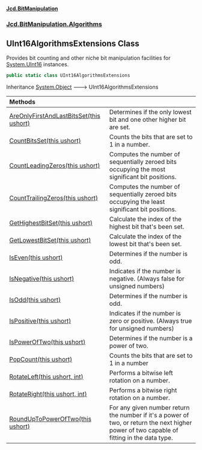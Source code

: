 #### [Jcd.BitManipulation](index.md 'index')

### [Jcd.BitManipulation.Algorithms](Jcd.BitManipulation.Algorithms.md 'Jcd.BitManipulation.Algorithms')

## UInt16AlgorithmsExtensions Class

Provides bit counting and other niche bit manipulation facilities
for [System.UInt16](https://docs.microsoft.com/en-us/dotnet/api/System.UInt16 'System.UInt16') instances.

```csharp
public static class UInt16AlgorithmsExtensions
```

Inheritance [System.Object](https://docs.microsoft.com/en-us/dotnet/api/System.Object 'System.Object') &#129106; UInt16AlgorithmsExtensions

| Methods                                                                                                                                                                                                                                            |                                                                                                                                            |
|:---------------------------------------------------------------------------------------------------------------------------------------------------------------------------------------------------------------------------------------------------|:-------------------------------------------------------------------------------------------------------------------------------------------|
| [AreOnlyFirstAndLastBitsSet(this ushort)](Jcd.BitManipulation.Algorithms.UInt16AlgorithmsExtensions.AreOnlyFirstAndLastBitsSet(thisushort).md 'Jcd.BitManipulation.Algorithms.UInt16AlgorithmsExtensions.AreOnlyFirstAndLastBitsSet(this ushort)') | Determines if the only lowest bit and one other higher bit are set.                                                                        |
| [CountBitsSet(this ushort)](Jcd.BitManipulation.Algorithms.UInt16AlgorithmsExtensions.CountBitsSet(thisushort).md 'Jcd.BitManipulation.Algorithms.UInt16AlgorithmsExtensions.CountBitsSet(this ushort)')                                           | Counts the bits that are set to 1 in a number.                                                                                             |
| [CountLeadingZeros(this ushort)](Jcd.BitManipulation.Algorithms.UInt16AlgorithmsExtensions.CountLeadingZeros(thisushort).md 'Jcd.BitManipulation.Algorithms.UInt16AlgorithmsExtensions.CountLeadingZeros(this ushort)')                            | Computes the number of sequentially zeroed bits occupying the most significant bit positions.                                              |
| [CountTrailingZeros(this ushort)](Jcd.BitManipulation.Algorithms.UInt16AlgorithmsExtensions.CountTrailingZeros(thisushort).md 'Jcd.BitManipulation.Algorithms.UInt16AlgorithmsExtensions.CountTrailingZeros(this ushort)')                         | Computes the number of sequentially zeroed bits occupying the least significant bit positions.                                             |
| [GetHighestBitSet(this ushort)](Jcd.BitManipulation.Algorithms.UInt16AlgorithmsExtensions.GetHighestBitSet(thisushort).md 'Jcd.BitManipulation.Algorithms.UInt16AlgorithmsExtensions.GetHighestBitSet(this ushort)')                               | Calculate the index of the highest bit that's been set.                                                                                    |
| [GetLowestBitSet(this ushort)](Jcd.BitManipulation.Algorithms.UInt16AlgorithmsExtensions.GetLowestBitSet(thisushort).md 'Jcd.BitManipulation.Algorithms.UInt16AlgorithmsExtensions.GetLowestBitSet(this ushort)')                                  | Calculate the index of the lowest bit that's been set.                                                                                     |
| [IsEven(this ushort)](Jcd.BitManipulation.Algorithms.UInt16AlgorithmsExtensions.IsEven(thisushort).md 'Jcd.BitManipulation.Algorithms.UInt16AlgorithmsExtensions.IsEven(this ushort)')                                                             | Determines if the number is odd.                                                                                                           |
| [IsNegative(this ushort)](Jcd.BitManipulation.Algorithms.UInt16AlgorithmsExtensions.IsNegative(thisushort).md 'Jcd.BitManipulation.Algorithms.UInt16AlgorithmsExtensions.IsNegative(this ushort)')                                                 | Indicates if the number is negative. (Always false for unsigned numbers)                                                                   |
| [IsOdd(this ushort)](Jcd.BitManipulation.Algorithms.UInt16AlgorithmsExtensions.IsOdd(thisushort).md 'Jcd.BitManipulation.Algorithms.UInt16AlgorithmsExtensions.IsOdd(this ushort)')                                                                | Determines if the number is odd.                                                                                                           |
| [IsPositive(this ushort)](Jcd.BitManipulation.Algorithms.UInt16AlgorithmsExtensions.IsPositive(thisushort).md 'Jcd.BitManipulation.Algorithms.UInt16AlgorithmsExtensions.IsPositive(this ushort)')                                                 | Indicates if the number is zero or positive. (Always true for unsigned numbers)                                                            |
| [IsPowerOfTwo(this ushort)](Jcd.BitManipulation.Algorithms.UInt16AlgorithmsExtensions.IsPowerOfTwo(thisushort).md 'Jcd.BitManipulation.Algorithms.UInt16AlgorithmsExtensions.IsPowerOfTwo(this ushort)')                                           | Determines if the number is a power of two.                                                                                                |
| [PopCount(this ushort)](Jcd.BitManipulation.Algorithms.UInt16AlgorithmsExtensions.PopCount(thisushort).md 'Jcd.BitManipulation.Algorithms.UInt16AlgorithmsExtensions.PopCount(this ushort)')                                                       | Counts the bits that are set to 1 in a number                                                                                              |
| [RotateLeft(this ushort, int)](Jcd.BitManipulation.Algorithms.UInt16AlgorithmsExtensions.RotateLeft(thisushort,int).md 'Jcd.BitManipulation.Algorithms.UInt16AlgorithmsExtensions.RotateLeft(this ushort, int)')                                   | Performs a bitwise left rotation on a number.                                                                                              |
| [RotateRight(this ushort, int)](Jcd.BitManipulation.Algorithms.UInt16AlgorithmsExtensions.RotateRight(thisushort,int).md 'Jcd.BitManipulation.Algorithms.UInt16AlgorithmsExtensions.RotateRight(this ushort, int)')                                | Performs a bitwise right rotation on a number.                                                                                             |
| [RoundUpToPowerOfTwo(this ushort)](Jcd.BitManipulation.Algorithms.UInt16AlgorithmsExtensions.RoundUpToPowerOfTwo(thisushort).md 'Jcd.BitManipulation.Algorithms.UInt16AlgorithmsExtensions.RoundUpToPowerOfTwo(this ushort)')                      | For any given number return the number if it's a power of two, or return the next higher power of two capable of fitting in the data type. |
